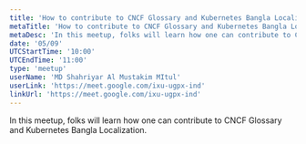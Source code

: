 ```yaml
---
title: 'How to contribute to CNCF Glossary and Kubernetes Bangla Localization'
metaTitle: 'How to contribute to CNCF Glossary and Kubernetes Bangla Localization'
metaDesc: 'In this meetup, folks will learn how one can contribute to CNCF Glossary and Kubernetes Bangla Localization.'
date: '05/09'
UTCStartTime: '10:00'
UTCEndTime: '11:00'
type: 'meetup'
userName: 'MD Shahriyar Al Mustakim MItul'
userLink: 'https://meet.google.com/ixu-ugpx-ind'
linkUrl: 'https://meet.google.com/ixu-ugpx-ind'
---
```


In this meetup, folks will learn how one can contribute to CNCF Glossary and Kubernetes Bangla Localization.
